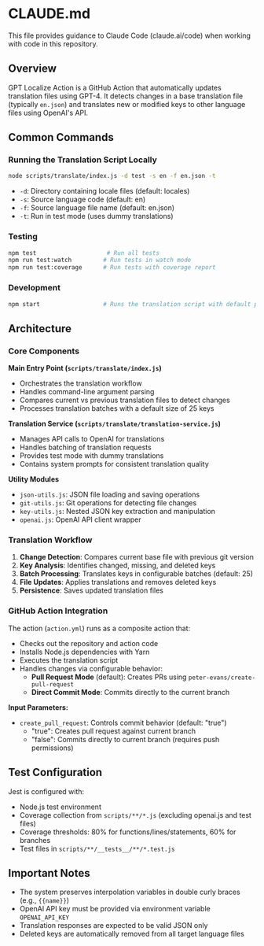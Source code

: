 # CLAUDE.md

This file provides guidance to Claude Code (claude.ai/code) when working with code in this repository.

## Overview

GPT Localize Action is a GitHub Action that automatically updates translation files using GPT-4. It detects changes in a base translation file (typically `en.json`) and translates new or modified keys to other language files using OpenAI's API.

## Common Commands

### Running the Translation Script Locally
```bash
node scripts/translate/index.js -d test -s en -f en.json -t
```
- `-d`: Directory containing locale files (default: locales)
- `-s`: Source language code (default: en) 
- `-f`: Source language file name (default: en.json)
- `-t`: Run in test mode (uses dummy translations)

### Testing
```bash
npm test                    # Run all tests
npm run test:watch         # Run tests in watch mode
npm run test:coverage      # Run tests with coverage report
```

### Development
```bash
npm start                  # Runs the translation script with default parameters
```

## Architecture

### Core Components

**Main Entry Point (`scripts/translate/index.js`)**
- Orchestrates the translation workflow
- Handles command-line argument parsing
- Compares current vs previous translation files to detect changes
- Processes translation batches with a default size of 25 keys

**Translation Service (`scripts/translate/translation-service.js`)**
- Manages API calls to OpenAI for translations
- Handles batching of translation requests
- Provides test mode with dummy translations
- Contains system prompts for consistent translation quality

**Utility Modules**
- `json-utils.js`: JSON file loading and saving operations
- `git-utils.js`: Git operations for detecting file changes
- `key-utils.js`: Nested JSON key extraction and manipulation
- `openai.js`: OpenAI API client wrapper

### Translation Workflow

1. **Change Detection**: Compares current base file with previous git version
2. **Key Analysis**: Identifies changed, missing, and deleted keys
3. **Batch Processing**: Translates keys in configurable batches (default: 25)
4. **File Updates**: Applies translations and removes deleted keys
5. **Persistence**: Saves updated translation files

### GitHub Action Integration

The action (`action.yml`) runs as a composite action that:
- Checks out the repository and action code
- Installs Node.js dependencies with Yarn
- Executes the translation script
- Handles changes via configurable behavior:
  - **Pull Request Mode** (default): Creates PRs using `peter-evans/create-pull-request`
  - **Direct Commit Mode**: Commits directly to the current branch

**Input Parameters:**
- `create_pull_request`: Controls commit behavior (default: "true")
  - "true": Creates pull request against current branch
  - "false": Commits directly to current branch (requires push permissions)

## Test Configuration

Jest is configured with:
- Node.js test environment
- Coverage collection from `scripts/**/*.js` (excluding openai.js and test files)
- Coverage thresholds: 80% for functions/lines/statements, 60% for branches
- Test files in `scripts/**/__tests__/**/*.test.js`

## Important Notes

- The system preserves interpolation variables in double curly braces (e.g., `{{name}}`)
- OpenAI API key must be provided via environment variable `OPENAI_API_KEY`
- Translation responses are expected to be valid JSON only
- Deleted keys are automatically removed from all target language files